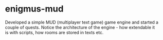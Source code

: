 # enigmus-mud

Developed a simple MUD (multiplayer text game) game engine and started a couple of quests. Notice the architecture of the engine - how extendable it is with scripts, how rooms are stored in texts etc.
